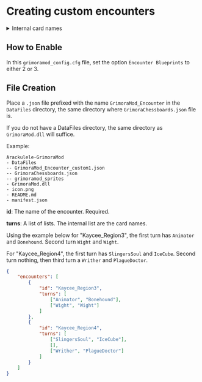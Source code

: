 # Creating custom encounters

<details>
<summary>Internal card names</summary>

Animator
Apparition
BalBal
Banshee
BloodySack
BoneCollective
Bonehound
BonelordsHorn
Bonepile
BooHag
CalaveraCatrina
Catacomb
Centurion
CompoundFracture
Dalgyal
DanseMacabre
DeadHand
DeadPets
Deadeye
DeathKnell
DisturbedGrave
Doll
Draugr
DrownedSoul
Dybbuk
Ember_Spirit
ExplodingPirate
Family
FesteringWretch
Flameskull
Franknstein
Fylgja
GhostShip
Giant
Glacier
Gravebard
Gravedigger
Haltia
HauntedMirror
HeadlessHorseman
Hydra
IceCube
Jikininki
LaLlorona
Manananggal
MassGrave
Moroi
Mummy
Necromancer
Nixie
Nosferat
Obol
PirateCaptainYellowbeard
PirateFirstMateSnag
PiratePolly
PiratePrivateer
PlagueDoctor
Poltergeist
PossessedArmour
Project
Revenant
Ripper
Rot
Sarcophagus
ScreamingSkull
Silbon
Skelemagus
SkeletonArmy
SlingersSoul
Sluagh
Sporedigger
Summoner
TombRobber
VengefulSpirit
Warthr
Wechuge
Wight
WillOTheWisp
Writher
Wyvern
Zombie

</details>

## How to Enable

In this `grimoramod_config.cfg` file, set the option `Encounter Blueprints` to either 2 or 3.

## File Creation

Place a `.json` file prefixed with the name `GrimoraMod_Encounter` in the `DataFiles` directory, the same directory where `GrimoraChessboards.json` file is.

If you do not have a DataFiles directory, the same directory as `GrimoraMod.dll` will suffice.

Example:
```
Arackulele-GrimoraMod
- DataFiles
-- GrimoraMod_Encounter_custom1.json
-- GrimoraChessboards.json
-- grimoramod_sprites
- GrimoraMod.dll
- icon.png
- README.md
- manifest.json
```

**id**: The name of the encounter. Required.

**turns**: A list of lists. The internal list are the card names.

Using the example below for "Kaycee_Region3", the first turn has `Animator` and `Bonehound`. Second turn `Wight` and `Wight`.

For "Kaycee_Region4", the first turn has `SlingersSoul` and `IceCube`. Second turn nothing, then third turn a `Writher` and `PlagueDoctor`.

```json
{
	"encounters": [
		{
			"id": "Kaycee_Region3",
			"turns": [
				["Animator", "Bonehound"],
				["Wight", "Wight"]
			]
		},
		{
			"id": "Kaycee_Region4",
			"turns": [
				["SlingersSoul", "IceCube"],
				[],
				["Writher", "PlagueDoctor"]
			]
		}
	]
}
```
